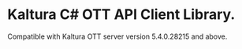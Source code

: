 # Kaltura C# OTT API Client Library.
Compatible with Kaltura OTT server version 5.4.0.28215 and above.
